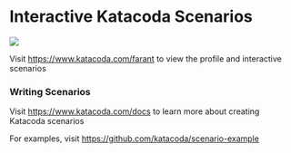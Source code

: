 # Interactive Katacoda Scenarios

[![](http://shields.katacoda.com/katacoda/farant/count.svg)](https://www.katacoda.com/farant "Get your profile on Katacoda.com")

Visit https://www.katacoda.com/farant to view the profile and interactive scenarios

### Writing Scenarios
Visit https://www.katacoda.com/docs to learn more about creating Katacoda scenarios

For examples, visit https://github.com/katacoda/scenario-example
